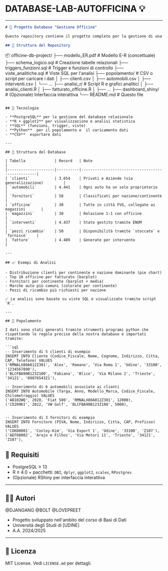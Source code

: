 # DATABASE-LAB-AUTOFFICINA 💡

---

```markdown
# 🚗 Progetto Database "Gestione Officine"

Questo repository contiene il progetto completo per la gestione di una catena di officine, con implementazione in PostgreSQL e analisi tramite R. Include modellazione concettuale, progettazione logica/fisica, popolamento dati e query analitiche.

## 📁 Struttura del Repository

```

📦 officine-db-project/
├── modello\_ER.pdf              # Modello E-R (concettuale)
├── schema\_logico.sql           # Creazione tabelle relazionali
├── triggers\_funzioni.sql       # Trigger e funzioni di controllo
├── viste\_analitiche.sql        # Viste SQL per l'analisi
├── popolamento/                # CSV o script per caricare i dati
│   ├── clienti.csv
│   ├── automobili.csv
│   ├── interventi.csv
│   └── ...
├── analisi\_r/                  # Script R e grafici analitici
│   ├── analisi\_clienti.R
│   ├── fatturato\_officine.R
│   ├── ...
├── dashboard\_shiny/            # (Opzionale) Interfaccia interattiva
└── README.md                   # Questo file

````

## 🔧 Tecnologie

- **PostgreSQL** per la gestione del database relazionale
- **R + ggplot2** per visualizzazione e analisi statistica
- **SQL** (funzioni, trigger, viste)
- **Python**  per il popolamento e  il caricamento dati
- **CSV**  esportare dati

---

## 🧱 Struttura del Database

| Tabella             | Record   | Note                                             |
|---------------------|----------|--------------------------------------------------|
| `clienti`           | 3.654    | Privati e Aziende (via generalizzazione)         |
| `automobili`        | 4.441    | Ogni auto ha un solo proprietario                |
| `fornitori`         | 58       | Classificati per nazione/continente              |
| `officine`          | 30       | Tutte in città FVG, collegate ai magazzini       |
| `magazzini`         | 30       | Relazione 1:1 con officine                       |
| `interventi`        | 4.437    | Stato gestito tramite ENUM                       |
| `pezzi_ricambio`    | 50       | Disponibilità tramite `stoccato` e `fornisce`    |
| `fatture`           | 4.409    | Generate per intervento                          |

---

## 📈 Esempi di Analisi

- Distribuzione clienti per continente e nazione dominante (pie chart)
- Top 10 officine per fatturato (barplot)
- Fornitori per continente (barplot + media)
- Marche auto più comuni (colorate per continente)
- Pezzi di ricambio più richiesti per nazione

✅ Le analisi sono basate su viste SQL e visualizzate tramite script `R`.

---

## 🔄 Popolamento

I dati sono stati generati tramite strumenti programi python che rispettando le regole precise della nostra database e importati tramite:

```sql
-- Inserimento di 5 clienti di esempio
INSERT INTO Cliente (Codice_Fiscale, Nome, Cognome, Indirizzo, Citta, CAP, Telefono) VALUES
('RMNALX80A012Z301', 'Alex', 'Romano', 'Via Roma 1', 'Udine', '33100', '1234567890'),
('BLCFBA90B123Z100', 'Fabiana', 'Blico', 'Via Milano 2', 'Trieste', '34121', '0987654321'),

-- Inserimento di 6 automobili associate ai clienti
INSERT INTO Automobile (Targa, Anno, Modello_Marca, Codice_Fiscale, Chilometraggio) VALUES
('AB102WQ', 2020, 'Fiat 500', 'RMNALX80A012Z301', 12000),
('CD209KI', 2022, 'VW Golf', 'BLCFBA90B123Z100', 5000),


-- Inserimento di 3 fornitori di esempio
INSERT INTO Fornitore (PIVA, Nome, Indirizzo, Citta, CAP, Prefisso) VALUES
('COK00001', 'Conley-Kim', 'Via Export 1', 'Udine', '33100', 'Z107'),
('AEF00002', 'Arajo e Filhos', 'Via Motori 11', 'Trieste', '34121', 'Z107'),

````





## 📌 Requisiti

* PostgreSQL ≥ 13
* R ≥ 4.0 + pacchetti: `DBI`, `dplyr`, `ggplot2`, `scales`, `RPostgres`
* (Opzionale) RShiny per interfaccia interattiva

---

## 👨‍💻 Autori
  @DJANGANG
  @BOLT 
  @LOVEPREET

* Progetto sviluppato nell'ambito del corso di Basi di Dati
* Università degli Studi di \[UDINE]
* A.A. 2024/2025

---

## 📜 Licenza

MIT License. Vedi `LICENSE.md` per dettagli.

```


